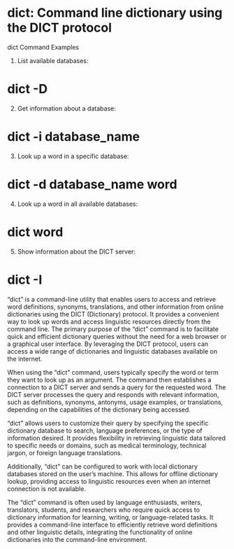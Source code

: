# dict: Command line dictionary using the DICT protocol

dict Command Examples

1. List available databases:

# dict -D

2. Get information about a database:

# dict -i database_name

3. Look up a word in a specific database:

# dict -d database_name word

4. Look up a word in all available databases:

# dict word

5. Show information about the DICT server:

# dict -I

“dict” is a command-line utility that enables users to access and retrieve word definitions, synonyms, translations, and other information from online dictionaries using the DICT (Dictionary) protocol. It provides a convenient way to look up words and access linguistic resources directly from the command line.
The primary purpose of the “dict” command is to facilitate quick and efficient dictionary queries without the need for a web browser or a graphical user interface. By leveraging the DICT protocol, users can access a wide range of dictionaries and linguistic databases available on the internet.

When using the “dict” command, users typically specify the word or term they want to look up as an argument. The command then establishes a connection to a DICT server and sends a query for the requested word. The DICT server processes the query and responds with relevant information, such as definitions, synonyms, antonyms, usage examples, or translations, depending on the capabilities of the dictionary being accessed.

“dict” allows users to customize their query by specifying the specific dictionary database to search, language preferences, or the type of information desired. It provides flexibility in retrieving linguistic data tailored to specific needs or domains, such as medical terminology, technical jargon, or foreign language translations.

Additionally, “dict” can be configured to work with local dictionary databases stored on the user’s machine. This allows for offline dictionary lookup, providing access to linguistic resources even when an internet connection is not available.

The “dict” command is often used by language enthusiasts, writers, translators, students, and researchers who require quick access to dictionary information for learning, writing, or language-related tasks. It provides a command-line interface to efficiently retrieve word definitions and other linguistic details, integrating the functionality of online dictionaries into the command-line environment.
